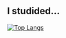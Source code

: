 ## I studided...
[![Top Langs](https://github-readme-stats.vercel.app/api/top-langs/?username=Minkyu0424&langs_count=5)](https://github.com/Minkyu0424/github-readme-stats)
